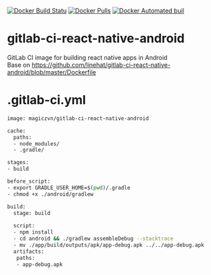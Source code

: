 [![Docker Build Statu](https://img.shields.io/docker/build/magiczvn/gitlab-ci-react-native-android.svg)]()
[![Docker Pulls](https://img.shields.io/docker/pulls/magiczvn/gitlab-ci-react-native-android.svg)]()
[![Docker Automated buil](https://img.shields.io/docker/automated/magiczvn/gitlab-ci-react-native-android.svg)]()


# gitlab-ci-react-native-android
GitLab CI image for building react native apps in Android  
Base on https://github.com/linehat/gitlab-ci-react-native-android/blob/master/Dockerfile

# .gitlab-ci.yml

```sh
image: magiczvn/gitlab-ci-react-native-android

cache:
  paths:
  - node_modules/
  - .gradle/

stages:
- build

before_script:
- export GRADLE_USER_HOME=$(pwd)/.gradle
- chmod +x ./android/gradlew

build:
  stage: build
  
  script:
  - npm install
  - cd android && ./gradlew assembleDebug --stacktrace
  - mv ./app/build/outputs/apk/app-debug.apk ../../app-debug.apk
  artifacts:
   paths:
   - app-debug.apk
```
